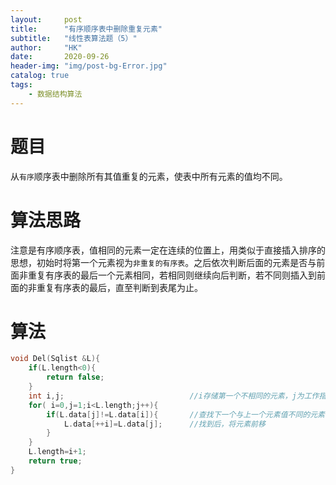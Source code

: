 ```yaml
---
layout:     post
title:      "有序顺序表中删除重复元素"
subtitle:   "线性表算法题（5）"
author:     "HK"
date:		2020-09-26
header-img: "img/post-bg-Error.jpg"
catalog: true
tags:
    - 数据结构算法
--- 
```


# 题目

从`有序`顺序表中删除所有其值重复的元素，使表中所有元素的值均不同。

# 算法思路

注意是有序顺序表，值相同的元素一定在连续的位置上，用类似于直接插入排序的思想，初始时将第一个元素视为`非重复的有序表`。之后依次判断后面的元素是否与前面非重复有序表的最后一个元素相同，若相同则继续向后判断，若不同则插入到前面的非重复有序表的最后，直至判断到表尾为止。

# 算法

```c
void Del(Sqlist &L){
	if(L.length<0){
		return false;
	}
	int i,j;							//i存储第一个不相同的元素，j为工作指针
	for( i=0,j=1;i<L.length;j++){	
		if(L.data[j]!=L.data[i]){		//查找下一个与上一个元素值不同的元素
			L.data[++i]=L.data[j];		//找到后，将元素前移
		}
	}
	L.length=i+1;
	return true;
}
```